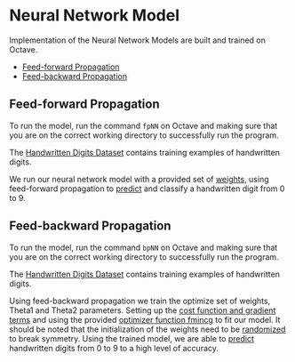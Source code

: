 # Neural Network Model

Implementation of the Neural Network Models are built and trained on Octave.
   - [Feed-forward Propagation](./fpNN.m)
   - [Feed-backward Propagation](./bpNN.m)

## Feed-forward Propagation

To run the model, run the command `fpNN` on Octave and making sure that you are on the correct working directory to successfully run the program.

The [Handwritten Digits Dataset](./handWrittenDigits.mat) contains training examples of handwritten digits.

We run our neural network model with a provided set of [weights](./weights.mat), using feed-forward propagation to [predict](./predict.m) and classify a handwritten digit from 0 to 9.

## Feed-backward Propagation

To run the model, run the command `bpNN` on Octave and making sure that you are on the correct working directory to successfully run the program.

The [Handwritten Digits Dataset](./handWrittenDigits.mat) contains training examples of handwritten digits.

Using feed-backward propagation we train the optimize set of weights, Theta1 and Theta2 parameters. Setting up the [cost function and gradient terms](./nnCostFunction.m) and using the provided [optimizer function fmincg](./fmincg.m) to fit our model. It should be noted that the initialization of the weights need to be [randomized](./randInitializeWeights.m) to break symmetry. Using the trained model, we are able to [predict](./predictBP.m) handwritten digits from 0 to 9 to a high level of accuracy.
